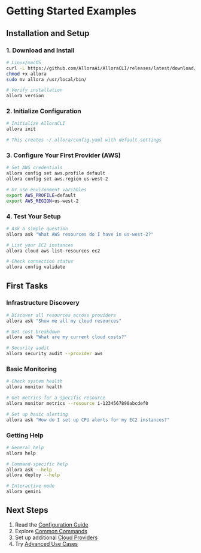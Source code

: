 # Getting Started Examples

## Installation and Setup

### 1. Download and Install

```bash
# Linux/macOS
curl -L https://github.com/AlloraAi/AlloraCLI/releases/latest/download/allora-linux-amd64 -o allora
chmod +x allora
sudo mv allora /usr/local/bin/

# Verify installation
allora version
```

### 2. Initialize Configuration

```bash
# Initialize AlloraCLI
allora init

# This creates ~/.allora/config.yaml with default settings
```

### 3. Configure Your First Provider (AWS)

```bash
# Set AWS credentials
allora config set aws.profile default
allora config set aws.region us-west-2

# Or use environment variables
export AWS_PROFILE=default
export AWS_REGION=us-west-2
```

### 4. Test Your Setup

```bash
# Ask a simple question
allora ask "What AWS resources do I have in us-west-2?"

# List your EC2 instances
allora cloud aws list-resources ec2

# Check connection status
allora config validate
```

## First Tasks

### Infrastructure Discovery

```bash
# Discover all resources across providers
allora ask "Show me all my cloud resources"

# Get cost breakdown
allora ask "What are my current cloud costs?"

# Security audit
allora security audit --provider aws
```

### Basic Monitoring

```bash
# Check system health
allora monitor health

# Get metrics for a specific resource
allora monitor metrics --resource i-1234567890abcdef0

# Set up basic alerting
allora ask "How do I set up CPU alerts for my EC2 instances?"
```

### Getting Help

```bash
# General help
allora help

# Command-specific help
allora ask --help
allora deploy --help

# Interactive mode
allora gemini
```

## Next Steps

1. Read the [Configuration Guide](../../docs/configuration.md)
2. Explore [Common Commands](commands.md)
3. Set up additional [Cloud Providers](../cloud/)
4. Try [Advanced Use Cases](../advanced/)
